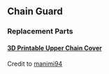 ## Chain Guard

### Replacement Parts

#### [3D Printable Upper Chain Cover](https://www.thingiverse.com/thing:5386610)

Credit to [manimi94](https://www.thingiverse.com/manimi94/designs)
